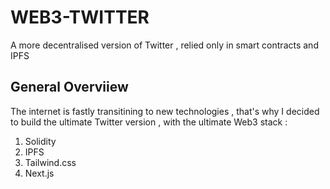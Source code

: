 # WEB3-TWITTER

A more decentralised version of Twitter , relied only in smart contracts and IPFS

## General Overviiew

The internet is fastly transitining to new technologies , that's why I decided to build the ultimate Twitter
version , with the  ultimate Web3 stack : 

1. Solidity
2. IPFS
3. Tailwind.css
4. Next.js

